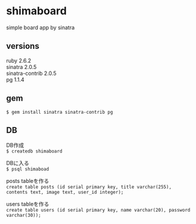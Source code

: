 # shimaboard
simple board app by sinatra

## versions
ruby 2.6.2<br>
sinatra 2.0.5<br>
sinatra-contrib 2.0.5<br>
pg 1.1.4<br>

## gem
```$ gem install sinatra sinatra-contrib pg```

## DB

DB作成<br>
```$ createdb shimaboard```

DBに入る<br>
```$ psql shimaboad```

posts tableを作る<br>
```create table posts (id serial primary key, title varchar(255), contents text, image text, user_id integer);```

users tableを作る<br>
```create table users (id serial primary key, name varchar(20), password varchar(30));```
